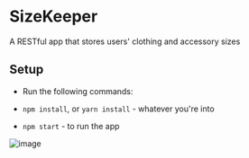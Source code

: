 # SizeKeeper 

A RESTful app that stores users' clothing and accessory sizes

## Setup

* Run the following commands:

* `npm install`, or `yarn install` - whatever you're into
* `npm start` - to run the app 

![image](https://user-images.githubusercontent.com/26104823/41075451-afdf1ec4-69da-11e8-8652-61a2f7ac029f.png)

